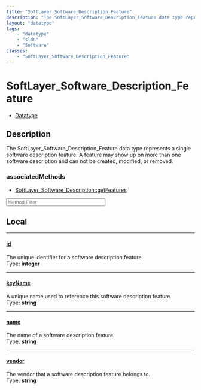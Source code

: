 ```yaml
---
title: "SoftLayer_Software_Description_Feature"
description: "The SoftLayer_Software_Description_Feature data type represents a single software description feature. A feature may sho... "
layout: "datatype"
tags:
    - "datatype"
    - "sldn"
    - "Software"
classes:
    - "SoftLayer_Software_Description_Feature"
---
```


# SoftLayer_Software_Description_Feature
<div id='service-datatype'>
    <ul id='sldn-reference-tabs'>
        <li id='datatype'> <a href='/reference/datatypes/SoftLayer_Software_Description_Feature' >Datatype</a></li>
    </ul>
</div>

## Description 
The SoftLayer_Software_Description_Feature data type represents a single software description feature. A feature may show up on more than one software description and can not be created, modified, or removed. 


### associatedMethods

*  [SoftLayer_Software_Description::getFeatures](/reference/services/SoftLayer_Software_Description/getFeatures )





<!-- Service Filer BEGIN -->
<div class="view-filters">
        <div class="clearfix">
            <div class="search-input-box">
                <input placeholder="Method Filter" onkeyup="titleSearch(inputId='prop-input', divId='properties', elementClass='prop-row')" 
                    type="text" id="prop-input" value="" size="30" maxlength="128" class="form-text">
            </div>
        </div>
</div>
<!-- Service Filer END -->

<div id="properties" class="content">
<div id="localProperties" class="prop-content" >

## Local
-----
[id]: #id
#### [id]
The unique identifier for a software description feature.  
<span class="type-label">Type: </span>**integer**

-----
[keyName]: #keyname
#### [keyName]
A unique name used to reference this software description feature.  
<span class="type-label">Type: </span>**string**

-----
[name]: #name
#### [name]
The name of a software description feature.  
<span class="type-label">Type: </span>**string**

-----
[vendor]: #vendor
#### [vendor]
The vendor that a software description feature belongs to.  
<span class="type-label">Type: </span>**string**

</div>
<!-- LOCAL PROPERTY END -->

</div>


